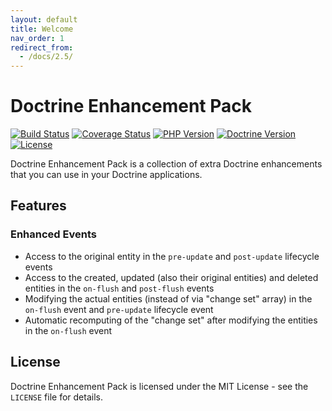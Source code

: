 ```yaml
---
layout: default
title: Welcome
nav_order: 1
redirect_from:
  - /docs/2.5/
---
```


# Doctrine Enhancement Pack

[![Build Status](https://travis-ci.org/darkwebdesign/doctrine-enhancement-pack.svg?branch=2.6)](https://travis-ci.org/darkwebdesign/doctrine-enhancement-pack?branch=2.6)
[![Coverage Status](https://codecov.io/gh/darkwebdesign/doctrine-enhancement-pack/branch/2.6/graph/badge.svg)](https://codecov.io/gh/darkwebdesign/doctrine-enhancement-pack)
[![PHP Version](https://img.shields.io/badge/php-7.1%2B-777BB3.svg)](https://php.net/)
[![Doctrine Version](https://img.shields.io/badge/doctrine-2.6-2E6BC8.svg)](http://www.doctrine-project.org/)
[![License](https://poser.pugx.org/darkwebdesign/doctrine-enhancement-pack/license?format=flat)](https://packagist.org/packages/darkwebdesign/doctrine-enhancement-pack)

Doctrine Enhancement Pack is a collection of extra Doctrine enhancements that you can use in your Doctrine applications.

## Features

### Enhanced Events

* Access to the original entity in the `pre-update` and `post-update` lifecycle events
* Access to the created, updated (also their original entities) and deleted entities in the `on-flush` and `post-flush`
  events
* Modifying the actual entities (instead of via "change set" array) in the `on-flush` event and `pre-update` lifecycle
  event
* Automatic recomputing of the "change set" after modifying the entities in the `on-flush` event

## License

Doctrine Enhancement Pack is licensed under the MIT License - see the `LICENSE` file for details.
